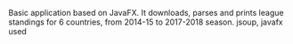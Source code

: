 Basic application based on JavaFX. It downloads, parses and prints league standings for 6 countries, from 2014-15 to 2017-2018 season.
jsoup, javafx used
